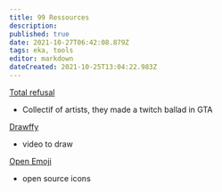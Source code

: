 ```yaml
---
title: 99 Ressources
description: 
published: true
date: 2021-10-27T06:42:08.879Z
tags: eka, tools
editor: markdown
dateCreated: 2021-10-25T13:04:22.983Z
---
```


[Total refusal](https://totalrefusal.com) 
- Collectif of artists, they made a twitch ballad in GTA 

[Drawffy](https://www.youtube.com/channel/UC7MJb2p14uScMZYN4NjhbLA/null)
- video to draw 

[Open Emoji](https://openmoji.org/library/)
- open source icons